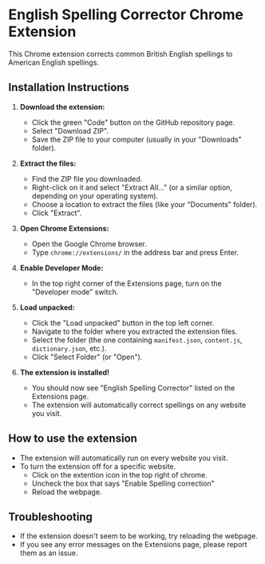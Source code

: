 # English Spelling Corrector Chrome Extension

This Chrome extension corrects common British English spellings to American English spellings.

## Installation Instructions

1.  **Download the extension:**
    * Click the green "Code" button on the GitHub repository page.
    * Select "Download ZIP".
    * Save the ZIP file to your computer (usually in your "Downloads" folder).

2.  **Extract the files:**
    * Find the ZIP file you downloaded.
    * Right-click on it and select "Extract All..." (or a similar option, depending on your operating system).
    * Choose a location to extract the files (like your "Documents" folder).
    * Click "Extract".

3.  **Open Chrome Extensions:**
    * Open the Google Chrome browser.
    * Type `chrome://extensions/` in the address bar and press Enter.

4.  **Enable Developer Mode:**
    * In the top right corner of the Extensions page, turn on the "Developer mode" switch.

5.  **Load unpacked:**
    * Click the "Load unpacked" button in the top left corner.
    * Navigate to the folder where you extracted the extension files.
    * Select the folder (the one containing `manifest.json`, `content.js`, `dictionary.json`, etc.).
    * Click "Select Folder" (or "Open").

6.  **The extension is installed!**
    * You should now see "English Spelling Corrector" listed on the Extensions page.
    * The extension will automatically correct spellings on any website you visit.

## How to use the extension

* The extension will automatically run on every website you visit.
* To turn the extension off for a specific website.
    * Click on the extention icon in the top right of chrome.
    * Uncheck the box that says "Enable Spelling correction"
    * Reload the webpage.

## Troubleshooting

* If the extension doesn't seem to be working, try reloading the webpage.
* If you see any error messages on the Extensions page, please report them as an issue.
